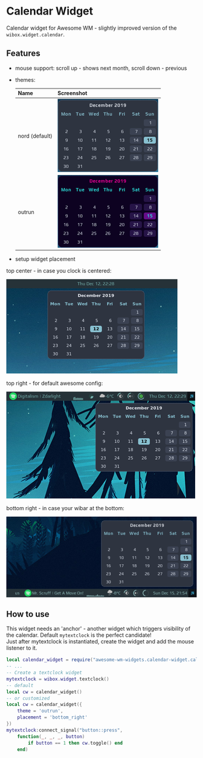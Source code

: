 # Calendar Widget

Calendar widget for Awesome WM - slightly improved version of the `wibox.widget.calendar`.

## Features

 - mouse support: scroll up - shows next month, scroll down - previous
 - themes:
  
    | Name | Screenshot |
    |---|---|
    |nord (default) | ![nord_theme](./nord.png) |
    | outrun | ![outrun_theme](./outrun.png) |
  
 - setup widget placement
  
  top center - in case you clock is centered:

   ![calendar_top](./calendar_top.png)

  top right - for default awesome config:

  ![calendar_top_right](./calendar_top_right.png)

  bottom right - in case your wibar at the bottom:

  ![calendar_bottom_right](./calendar_bottom_right.png)


## How to use

This widget needs an 'anchor' - another widget which triggers visibility of the calendar. Default `mytextclock` is the perfect candidate!  
Just after mytextclock is instantiated, create the widget and add the mouse listener to it.

```lua
local calendar_widget = require("awesome-wm-widgets.calendar-widget.calendar")
-- ...
-- Create a textclock widget
mytextclock = wibox.widget.textclock()
-- default
local cw = calendar_widget()
-- or customized
local cw = calendar_widget({
    theme = 'outrun',
    placement = 'bottom_right'
})
mytextclock:connect_signal("button::press", 
    function(_, _, _, button)
        if button == 1 then cw.toggle() end
    end)
```
